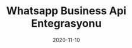 ---
title: 'Whatsapp Business Api Entegrasyonu'
cover: ./image.png
link: https://engineering.teknasyon.com/whatsapp-business-api-entegrasyonu-c873312010c0
date: 2020-11-10
description: 'Whatsapp sadece bir mesajlaşma uygulaması olmaktan çıktı. Şirketlerin/işletmelerin müşterilerine destek sunabilmeleri ve satış kanalı olarak kullanabilmeleri için WhatsApp Business modelini bizlere sundu...'
tags: ['medium']
---